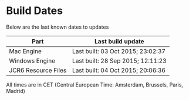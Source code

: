 # Build Dates

Below are the last known dates to updates

Part | Last build update
-----|-----
Mac Engine | Last built: 03 Oct 2015; 23:02:37
Windows Engine | Last built: 28 Sep 2015; 12:11:23
JCR6 Resource Files | Last built: 04 Oct 2015; 20:06:36
All times are in CET (Central European Time: Amsterdam, Brussels, Paris, Madrid)



